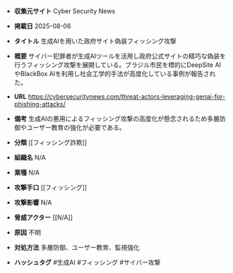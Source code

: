 - **収集元サイト**
Cyber Security News

- **掲載日**
2025-08-06

- **タイトル**
生成AIを用いた政府サイト偽装フィッシング攻撃

- **概要**
サイバー犯罪者が生成AIツールを活用し政府公式サイトの精巧な偽装を行うフィッシング攻撃を展開している。ブラジル市民を標的にDeepSite AIやBlackBox AIを利用し社会工学的手法が高度化している事例が報告された。

- **URL**
https://cybersecuritynews.com/threat-actors-leveraging-genai-for-phishing-attacks/

- **備考**
生成AIの悪用によるフィッシング攻撃の高度化が懸念されるため多層防御やユーザー教育の強化が必要である。

- **分類**
[[フィッシング詐欺]]

- **組織名**
N/A

- **業種**
N/A

- **攻撃手口**
[[フィッシング]]

- **攻撃影響**
N/A

- **脅威アクター**
[[N/A]]

- **原因**
不明

- **対処方法**
多層防御、ユーザー教育、監視強化

- **ハッシュタグ**
#生成AI #フィッシング #サイバー攻撃
